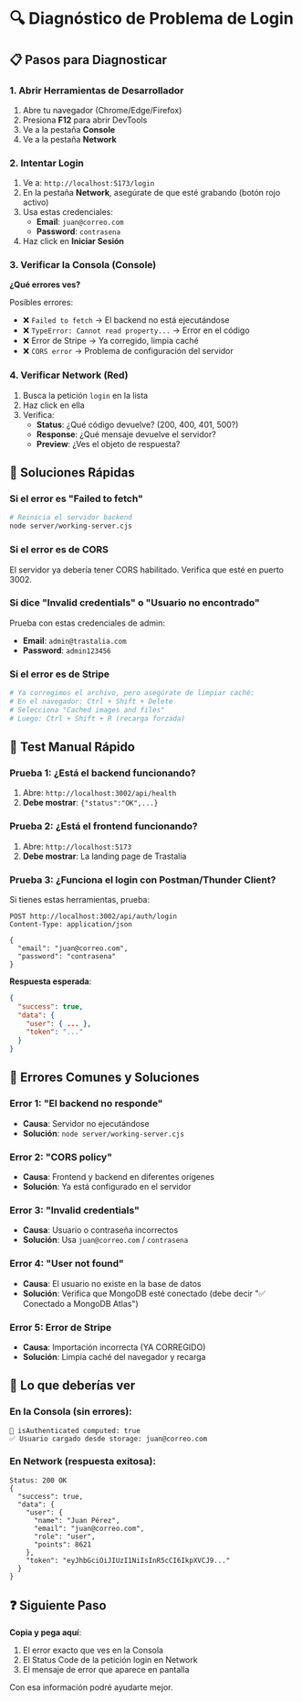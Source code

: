 # 🔍 Diagnóstico de Problema de Login

## 📋 Pasos para Diagnosticar

### 1. Abrir Herramientas de Desarrollador
1. Abre tu navegador (Chrome/Edge/Firefox)
2. Presiona **F12** para abrir DevTools
3. Ve a la pestaña **Console**
4. Ve a la pestaña **Network**

### 2. Intentar Login
1. Ve a: `http://localhost:5173/login`
2. En la pestaña **Network**, asegúrate de que esté grabando (botón rojo activo)
3. Usa estas credenciales:
   - **Email**: `juan@correo.com`
   - **Password**: `contrasena`
4. Haz click en **Iniciar Sesión**

### 3. Verificar la Consola (Console)
**¿Qué errores ves?**

Posibles errores:
- ❌ `Failed to fetch` → El backend no está ejecutándose
- ❌ `TypeError: Cannot read property...` → Error en el código
- ❌ Error de Stripe → Ya corregido, limpia caché
- ❌ `CORS error` → Problema de configuración del servidor

### 4. Verificar Network (Red)
1. Busca la petición `login` en la lista
2. Haz click en ella
3. Verifica:
   - **Status**: ¿Qué código devuelve? (200, 400, 401, 500?)
   - **Response**: ¿Qué mensaje devuelve el servidor?
   - **Preview**: ¿Ves el objeto de respuesta?

## 🔧 Soluciones Rápidas

### Si el error es "Failed to fetch"
```bash
# Reinicia el servidor backend
node server/working-server.cjs
```

### Si el error es de CORS
El servidor ya debería tener CORS habilitado. Verifica que esté en puerto 3002.

### Si dice "Invalid credentials" o "Usuario no encontrado"
Prueba con estas credenciales de admin:
- **Email**: `admin@trastalia.com`
- **Password**: `admin123456`

### Si el error es de Stripe
```bash
# Ya corregimos el archivo, pero asegúrate de limpiar caché:
# En el navegador: Ctrl + Shift + Delete
# Selecciona "Cached images and files"
# Luego: Ctrl + Shift + R (recarga forzada)
```

## 📱 Test Manual Rápido

### Prueba 1: ¿Está el backend funcionando?
1. Abre: `http://localhost:3002/api/health`
2. **Debe mostrar**: `{"status":"OK",...}`

### Prueba 2: ¿Está el frontend funcionando?
1. Abre: `http://localhost:5173`
2. **Debe mostrar**: La landing page de Trastalia

### Prueba 3: ¿Funciona el login con Postman/Thunder Client?
Si tienes estas herramientas, prueba:

```
POST http://localhost:3002/api/auth/login
Content-Type: application/json

{
  "email": "juan@correo.com",
  "password": "contrasena"
}
```

**Respuesta esperada**:
```json
{
  "success": true,
  "data": {
    "user": { ... },
    "token": "..."
  }
}
```

## 🚨 Errores Comunes y Soluciones

### Error 1: "El backend no responde"
- **Causa**: Servidor no ejecutándose
- **Solución**: `node server/working-server.cjs`

### Error 2: "CORS policy"
- **Causa**: Frontend y backend en diferentes orígenes
- **Solución**: Ya está configurado en el servidor

### Error 3: "Invalid credentials"
- **Causa**: Usuario o contraseña incorrectos
- **Solución**: Usa `juan@correo.com` / `contrasena`

### Error 4: "User not found"
- **Causa**: El usuario no existe en la base de datos
- **Solución**: Verifica que MongoDB esté conectado (debe decir "✅ Conectado a MongoDB Atlas")

### Error 5: Error de Stripe
- **Causa**: Importación incorrecta (YA CORREGIDO)
- **Solución**: Limpia caché del navegador y recarga

## 📸 Lo que deberías ver

### En la Consola (sin errores):
```
🔐 isAuthenticated computed: true
✅ Usuario cargado desde storage: juan@correo.com
```

### En Network (respuesta exitosa):
```
Status: 200 OK
{
  "success": true,
  "data": {
    "user": {
      "name": "Juan Pérez",
      "email": "juan@correo.com",
      "role": "user",
      "points": 8621
    },
    "token": "eyJhbGciOiJIUzI1NiIsInR5cCI6IkpXVCJ9..."
  }
}
```

## ❓ Siguiente Paso

**Copia y pega aquí**:
1. El error exacto que ves en la Consola
2. El Status Code de la petición login en Network
3. El mensaje de error que aparece en pantalla

Con esa información podré ayudarte mejor.

